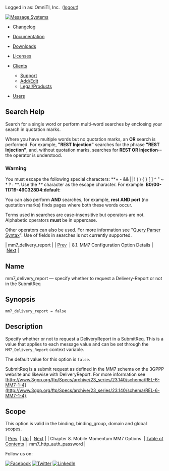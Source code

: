 Logged in as: OmniTI, Inc.  ([logout](https://support.messagesystems.com/logout.php))

[![Message Systems](https://support.messagesystems.com/images/ms-white205.png)](https://support.messagesystems.com/start.php) 

*   [Changelog](https://support.messagesystems.com/start.php?show=changelog)
*   [Documentation](https://support.messagesystems.com/docs/)
*   [Downloads](https://support.messagesystems.com/start.php)

*   [Licenses](https://support.messagesystems.com/license_summary.php)
*   <a href="">Clients</a>
    *   [Support](https://support.messagesystems.com/cs.php)
    *   [Add/Edit](https://support.messagesystems.com/edit_client.php)
    *   [Legal/Products](https://support.messagesystems.com/edit_products.php)
*   [Users](https://support.messagesystems.com/edit_customer.php)

## Search Help

Search for a single word or perform multi-word searches by enclosing your search in quotation marks.

Where you have multiple words but no quotation marks, an **OR** search is performed. For example, **"REST Injection"** searches for the phrase **"REST Injection"**, and, without quotation marks, searches for **REST OR Injection**--the operator is understood.

### Warning

You must escape the following special characters: **+ - && || ! ( ) { } [ ] ^ " ~ * ? : \**. Use the **\** character as the escape character. For example: **B0/00-11719-46C328D4\:default\:**

You can also perform **AND** searches, for example, **rest AND port** (no quotation marks) finds pages where both these words occur.

Terms used in searches are case-insensitive but operators are not. Alphabetic operators **must** be in uppercase.

Other operators can also be used. For more information see "[Query Parser Syntax](https://lucene.apache.org/core/old_versioned_docs/versions/3_0_0/queryparsersyntax.html)". Use of fields in searches is not currently supported.

| mm7_delivery_report |
| [Prev](mobility.mm7.options.php)  | 8.1. MM7 Configuration Option Details |  [Next](mobility.conf.mm7_http_auth_password.php) |

<a name="mobility.conf.mm7_delivery_report"></a>
## Name

mm7_delivery_report — specify whether to request a Delivery-Report or not in the SubmitReq

## Synopsis

`mm7_delivery_report = false`

<a name="idp1336352"></a>
## Description

Specify whether or not to request a DeliveryReport in a SubmitReq. This is a value that applies to each message value and can be set through the `MM7_Delivery_Report` context variable.

The default value for this option is `false`.

SubmitReq is a submit request as defined in the MM7 schema on the 3GPPP website and likewise with DeliveryReport. For more information see [http://www.3gpp.org/ftp/Specs/archive/23_series/23.140/schema/REL-6-MM7-1-4](http://www.3gpp.org/ftp/Specs/archive/23_series/23.140/schema/REL-6-MM7-1-4).

<a name="idp1233920"></a>
## Scope

This option is valid in the binding, binding_group, domain and global scopes.

| [Prev](mobility.mm7.options.php)  | [Up](mobility.mm7.options.php#mm7.conf) |  [Next](mobility.conf.mm7_http_auth_password.php) |
| Chapter 8. Mobile Momentum MM7 Options  | [Table of Contents](index.php) |  mm7_http_auth_password |

Follow us on:

[![Facebook](https://support.messagesystems.com/images/icon-facebook.png)](http://www.facebook.com/messagesystems) [![Twitter](https://support.messagesystems.com/images/icon-twitter.png)](http://twitter.com/#!/MessageSystems) [![LinkedIn](https://support.messagesystems.com/images/icon-linkedin.png)](http://www.linkedin.com/company/message-systems)